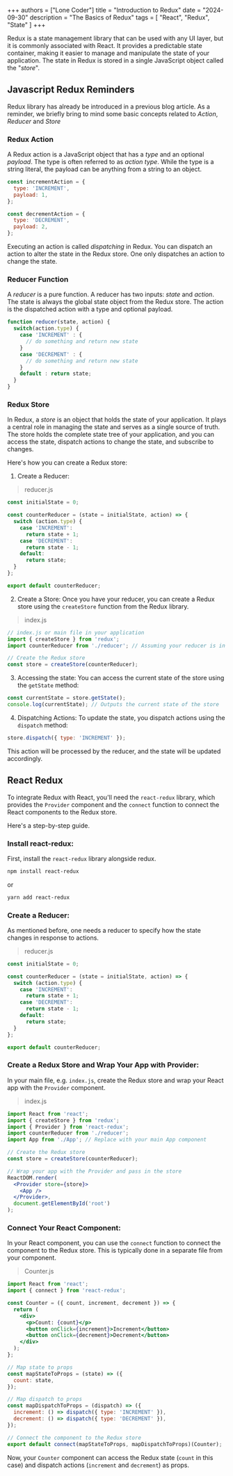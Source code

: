 +++
authors = ["Lone Coder"]
title = "Introduction to Redux"
date = "2024-09-30"
description = "The Basics of Redux"
tags = [
    "React", "Redux", "State"
]
+++

Redux is a state management library that can be used with any UI layer, but it is commonly associated with React. It provides a predictable state container, making it easier to manage and manipulate the state of your application. The state in Redux is stored in a single JavaScript object called the "*store*".

## Javascript Redux Reminders

Redux library has already be introduced in a previous blog article. As a reminder, we briefly bring to mind some basic concepts related to *Action*, *Reducer* and *Store*

### Redux Action

A Redux action is a JavaScript object that has a *type* and an optional *payload*. The type is often referred to as *action type*. While the type is a string literal, the payload can be anything from a string to an object.

```javascript
const incrementAction = {
  type: 'INCREMENT',
  payload: 1,
};

const decrementAction = {
  type: 'DECREMENT',
  payload: 2,
};
```
Executing an action is called *dispatching* in Redux. You can dispatch an action to alter the state in the Redux store. One only dispatches an action to change the state.

### Reducer Function

A *reducer* is a pure function. A reducer has two inputs: *state* and *action*. 
The state is always the global state object from the Redux store. The action is the dispatched action with a type and optional payload.

```javascript
function reducer(state, action) {
  switch(action.type) {
    case 'INCREMENT' : {
      // do something and return new state
    }
    case 'DECREMENT' : {
      // do something and return new state
    }
    default : return state;
  }
}
```

### Redux Store

In Redux, a *store* is an object that holds the state of your application. It plays a central role in managing the state and serves as a single source of truth. The store holds the complete state tree of your application, and you can access the state, dispatch actions to change the state, and subscribe to changes.

Here's how you can create a Redux store:

1. Create a Reducer:

> reducer.js
```javascript
const initialState = 0;

const counterReducer = (state = initialState, action) => {
  switch (action.type) {
    case 'INCREMENT':
      return state + 1;
    case 'DECREMENT':
      return state - 1;
    default:
      return state;
  }
};

export default counterReducer;
```

2. Create a Store: Once you have your reducer, you can create a Redux store using the `createStore` function from the Redux library.

> index.js
```javascript
// index.js or main file in your application
import { createStore } from 'redux';
import counterReducer from './reducer'; // Assuming your reducer is in a file called reducer.js

// Create the Redux store
const store = createStore(counterReducer);
```

3. Accessing the state: You can access the current state of the store using the `getState` method:

```javascript
const currentState = store.getState();
console.log(currentState); // Outputs the current state of the store
```

4. Dispatching Actions: To update the state, you dispatch actions using the `dispatch` method:

``` javascript
store.dispatch({ type: 'INCREMENT' });
```
This action will be processed by the reducer, and the state will be updated accordingly.

## React Redux

To integrate Redux with React, you'll need the `react-redux` library, which provides the `Provider` component and the `connect` function to connect the React components to the Redux store. 

Here's a step-by-step guide.

### Install react-redux:

First, install the `react-redux` library alongside redux.

```bash
npm install react-redux
```

or

```bash
yarn add react-redux
```

### Create a Reducer:

As mentioned before, one needs a reducer to specify how the state changes in response to actions. 

> reducer.js
```jsx
const initialState = 0;

const counterReducer = (state = initialState, action) => {
  switch (action.type) {
    case 'INCREMENT':
      return state + 1;
    case 'DECREMENT':
      return state - 1;
    default:
      return state;
  }
};

export default counterReducer;
```

### Create a Redux Store and Wrap Your App with Provider:

In your main file, e.g. `index.js`, create the Redux store and wrap your React app with the `Provider` component.

> index.js
```jsx
import React from 'react';
import { createStore } from 'redux';
import { Provider } from 'react-redux';
import counterReducer from './reducer';
import App from './App'; // Replace with your main App component

// Create the Redux store
const store = createStore(counterReducer);

// Wrap your app with the Provider and pass in the store
ReactDOM.render(
  <Provider store={store}>
    <App />
  </Provider>,
  document.getElementById('root')
);
```

### Connect Your React Component:

In your React component, you can use the `connect` function to connect the component to the Redux store. This is typically done in a separate file from your component.

> Counter.js
```jsx
import React from 'react';
import { connect } from 'react-redux';

const Counter = ({ count, increment, decrement }) => {
  return (
    <div>
      <p>Count: {count}</p>
      <button onClick={increment}>Increment</button>
      <button onClick={decrement}>Decrement</button>
    </div>
  );
};

// Map state to props
const mapStateToProps = (state) => ({
  count: state,
});

// Map dispatch to props
const mapDispatchToProps = (dispatch) => ({
  increment: () => dispatch({ type: 'INCREMENT' }),
  decrement: () => dispatch({ type: 'DECREMENT' }),
});

// Connect the component to the Redux store
export default connect(mapStateToProps, mapDispatchToProps)(Counter);
```
Now, your `Counter` component can access the Redux state (`count` in this case) and dispatch actions (`increment` and `decrement`) as props.

